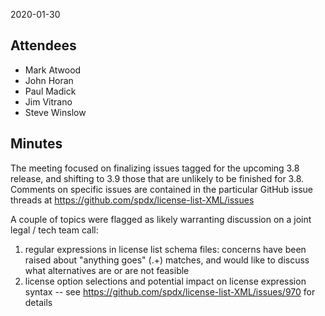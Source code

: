 2020-01-30

## Attendees

  - Mark Atwood
  - John Horan
  - Paul Madick
  - Jim Vitrano
  - Steve Winslow

## Minutes

The meeting focused on finalizing issues tagged for the upcoming 3.8
release, and shifting to 3.9 those that are unlikely to be finished for
3.8. Comments on specific issues are contained in the particular GitHub
issue threads at <https://github.com/spdx/license-list-XML/issues>

A couple of topics were flagged as likely warranting discussion on a
joint legal / tech team call:

1.  regular expressions in license list schema files: concerns have been
    raised about "anything goes" (.+) matches, and would like to discuss
    what alternatives are or are not feasible
2.  license option selections and potential impact on license expression
    syntax -- see <https://github.com/spdx/license-list-XML/issues/970>
    for details
